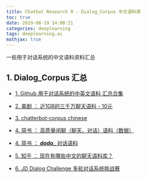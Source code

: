 ```yaml
---
title: Chatbot Research 9 - Dialog_Corpus 中文语料库
toc: true
date: 2019-08-19 14:00:21
categories: deeplearning
tags: deeplearning.ai
mathjax: true
---
```


一些用于对话系统的中文语料资料汇总

<!-- more -->

## 1. Dialog_Corpus 汇总

- [1. Github 用于对话系统的中英文语料 汇总合集][1]

- [2. 美剧 ： 近1GB的三千万聊天语料 - 10元][2]

- [3. chatterbot-corpus chinese][3]

- [4. 简书 ： 高质量闲聊（聊天、对话）语料（数据）][4_1]

- [4. 简书 ： ___dada____ 对话语料][4_2]

- [5. 知乎 ： 现在有哪些中文的聊天语料库？][5]

- [6. JD Dialog Challenge 多轮对话系统挑战赛][6]


[1]: https://github.com/candlewill/Dialog_Corpus
[2]: http://www.shareditor.com/blogshow/?blogId=112
[3]: https://github.com/gunthercox/chatterbot-corpus/blob/master/chatterbot_corpus/data/chinese/greetings.yml
[4_1]: https://www.jianshu.com/p/c1865d2b911c
[4_2]: https://www.jianshu.com/u/73283aaafe29
[5]: https://www.zhihu.com/question/44764422
[6]: http://jddc.jd.com/
[7]: https://github.com/Samurais/insuranceqa-corpus-zh